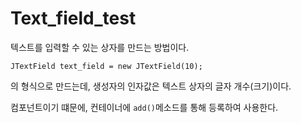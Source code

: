 # Text_field_test

텍스트를 입력할 수 있는 상자를 만드는 방법이다.

``JTextField text_field = new JTextField(10);``

의 형식으로 만드는데, 생성자의 인자값은 텍스트 상자의 글자 개수(크기)이다.

컴포넌트이기 떄문에, 컨테이너에 ``add()``메소드를 통해 등록하여 사용한다.